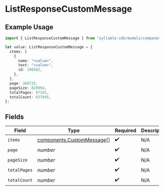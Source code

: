 # ListResponseCustomMessage

## Example Usage

```typescript
import { ListResponseCustomMessage } from "syllable-sdk/models/components";

let value: ListResponseCustomMessage = {
  items: [
    {
      name: "<value>",
      text: "<value>",
      id: 196582,
    },
  ],
  page: 368725,
  pageSize: 820994,
  totalPages: 97101,
  totalCount: 837945,
};
```

## Fields

| Field                                                                  | Type                                                                   | Required                                                               | Description                                                            |
| ---------------------------------------------------------------------- | ---------------------------------------------------------------------- | ---------------------------------------------------------------------- | ---------------------------------------------------------------------- |
| `items`                                                                | [components.CustomMessage](../../models/components/custommessage.md)[] | :heavy_check_mark:                                                     | N/A                                                                    |
| `page`                                                                 | *number*                                                               | :heavy_check_mark:                                                     | N/A                                                                    |
| `pageSize`                                                             | *number*                                                               | :heavy_check_mark:                                                     | N/A                                                                    |
| `totalPages`                                                           | *number*                                                               | :heavy_check_mark:                                                     | N/A                                                                    |
| `totalCount`                                                           | *number*                                                               | :heavy_check_mark:                                                     | N/A                                                                    |